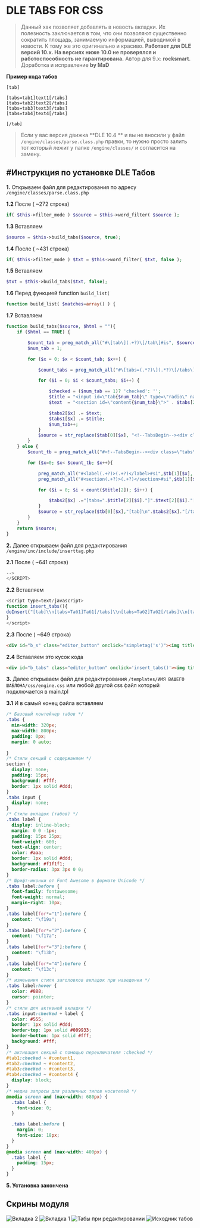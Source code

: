 DLE TABS FOR CSS
=
> Данный хак позволяет добавлять в новость вкладки. Их полезность заключается в том, что они позволяют существенно сократить площадь, занимаемую информацией, выводимой в новости. К тому же это оригинально и красиво.
> **Работает для DLE версий 10.x. На версиях ниже 10.0 не проверялся и работоспособность не гарантирована.**
> Автор для 9.x: **rocksmart**. Доработка и исправление **by MaD**

**Пример кода табов**
```
[tab]

[tabs=tab1]text1[/tabs]
[tabs=tab2]text2[/tabs]
[tabs=tab3]text3[/tabs]
[tabs=tab4]text4[/tabs]

[/tab]
```

> Если у вас версия движка **DLE 10.4 ** и вы не вносили у файл ``/engine/classes/parse.class.php`` правки, 
то нужно просто залить тот который лежит у папке ``/engine/classes/`` и согласится на замену.

#Инструкция по установке DLE Табов
--------------
**1.** Открываем файл для редактирования по адресу ``/engine/classes/parse.class.php``

**1.2** После ( ~272 строка)
```php
if( $this->filter_mode ) $source = $this->word_filter( $source );
```

**1.3** Вставляем
```php
$source = $this->build_tabs($source, true);
```

**1.4** После ( ~431 строка)
```php
if( $this->filter_mode ) $txt = $this->word_filter( $txt, false );
```

**1.5** Вставляем
```php
$txt = $this->build_tabs($txt, false);
```

**1.6** Перед функцией function ``build_list(``

```php
function build_list( $matches=array() ) {
```
**1.7** Вставляем 
```php
function build_tabs($source, $html = ""){
	if ($html == TRUE) {

		$count_tab = preg_match_all("#\[tab\](.+?)\[/tab\]#is", $source, $tab);
		$num_tab = 1;

		for ($x = 0; $x < $count_tab; $x++) {

			$count_tabs = preg_match_all("#\[tabs=(.*?)\](.*?)\[/tabs\]#si", $tab[1][$x], $tabs);

			for ($i = 0; $i < $count_tabs; $i++) {

				$checked = ($num_tab == 1)? 'checked': '';
				$title = "<input id=\"tab{$num_tab}\" type=\"radio\" name=\"tabs\" {$checked}><label for=\"tab{$num_tab}\" title=".$tabs[1][$i].">".$tabs[1][$i]."</label>";
				$text  = "<section id=\"content{$num_tab}\">" . $tabs[2][$i] . "</section>";

				$tabs2[$x] .= $text;
				$tabs1[$x] .= $title;
				$num_tab++;
			}
			$source = str_replace($tab[0][$x], "<!--TabsBegin--><div class=\"tabs\">".$tabs1[$x].$tabs2[$x]."</div><!--/TabsEnd-->", $source);
		}
	} else {
		$count_tb = preg_match_all("#<!--TabsBegin--><div class=\"tabs\">(.*)<\/div><!--\/TabsEnd-->#si", $source, $tb);

		for ($x=0; $x< $count_tb; $x++){

			preg_match_all("#<label(.+?)>(.+?)</label>#si",$tb[1][$x], $title);
			preg_match_all("#<section(.+?)>(.+?)</section>#si",$tb[1][$x], $text);

			for ($i = 0; $i < count($title[2]); $i++) {

				$tabs2[$x] .="[tabs=".$title[2][$i]."]".$text[2][$i]."[/tabs]\n";
			}
			$source = str_replace($tb[0][$x],"[tab]\n".$tabs2[$x]."[/tab]",$source);
		}
	}
	return $source;
}
```
**2.** Далее открываем файл для редактирования ``/engine/inc/include/inserttag.php``

**2.1** После ( ~641 строка)
```js
-->
</SCRIPT>
```

**2.2** Вставляем 
```js
<script type=text/javascript>
function insert_tabs(){
doInsert("[tab]\\n[tabs=Таб1]Таб1[/tabs]\\n[tabs=Таб2]Таб2[/tabs]\\n[tabs=Таб3]Таб3[/tabs]\\n[tabs=Таб4]Таб4[/tabs]\\n[/tab]", "", true );
}
</script>
```

**2.3** 
После ( ~649 строка)
```html
<div id="b_s" class="editor_button" onclick="simpletag('s')"><img title="$lang[bb_t_s]" src="engine/skins/bbcodes/images/s.gif" width="23" height="25" border="0"></div>
```

**2.4** Вставляем это кусок кода
```html
<div id="b_tabs" class="editor_button" onclick='insert_tabs()'><img title="Вставка табов" src="engine/skins/bbcodes/images/t.png" width="23" height="25" border="0"></div>
```

**3.** Далее открываем файл для редактирования ``/templates/ИМЯ ВАШЕГО ШАБЛОНА/css/engine.css`` или любой другой css файл который подключается в main.tpl

**3.1** И в самый конец файла вставляем
```css
/* Базовый контейнер табов */
.tabs {
  min-width: 320px;
  max-width: 800px;
  padding: 0px;
  margin: 0 auto;
  
}
/* Стили секций с содержанием */
section {
  display: none;
  padding: 15px;
  background: #fff;
  border: 1px solid #ddd;
}
.tabs input {
  display: none;
}
/* Стили вкладок (табов) */
.tabs label {
  display: inline-block;
  margin: 0 0 -1px;
  padding: 15px 25px;
  font-weight: 600;
  text-align: center;
  color: #aaa;
  border: 1px solid #ddd;
  background: #f1f1f1;
  border-radius: 3px 3px 0 0;
}
/* Шрифт-иконки от Font Awesome в формате Unicode */
.tabs label:before {
  font-family: fontawesome;
  font-weight: normal;
  margin-right: 10px;
}
.tabs label[for*="1"]:before {
  content: "\f19a";
}
.tabs label[for*="2"]:before {
  content: "\f17a";
}
.tabs label[for*="3"]:before {
  content: "\f13b";
}
.tabs label[for*="4"]:before {
  content: "\f13c";
}
/* изменения стиля заголовков вкладок при наведении */
.tabs label:hover {
  color: #888;
  cursor: pointer;
}
/* стили для активной вкладки */
.tabs input:checked + label {
  color: #555;
  border: 1px solid #ddd;
  border-top: 1px solid #009933;
  border-bottom: 1px solid #fff;
  background: #fff;
}
/* активация секций с помощью переключателя :checked */
#tab1:checked ~ #content1,
#tab2:checked ~ #content2,
#tab3:checked ~ #content3,
#tab4:checked ~ #content4 {
  display: block;
}
/* медиа запросы для различных типов носителей */  
@media screen and (max-width: 680px) {
  .tabs label {
    font-size: 0;
  }

  .tabs label:before {
    margin: 0;
    font-size: 18px;
  }
}
@media screen and (max-width: 400px) {
  .tabs label {
    padding: 15px;
  }
}
```

**5. Установка закончена**

Скрины модуля
-------
![Вкладка 2](http://s019.radikal.ru/i609/1502/85/0fb7b6a17772.png)
![Вкладка 1](http://s019.radikal.ru/i601/1502/6b/c0da8a602b45.png)
![Табы при редактировании](http://s52.radikal.ru/i135/1502/a4/bc3bf87e4193.png)
![Исходник табов](http://s017.radikal.ru/i419/1502/0f/03443ca76910.png)